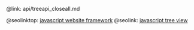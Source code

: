 @link: api/treeapi_closeall.md

@seolinktop: [javascript website framework](https://webix.com)
@seolink: [javascript tree view](https://webix.com/widget/tree/)